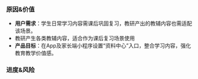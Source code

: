 
### 原因&价值  
- **用户需求**：学生日常学习内容需课后巩固复习，教研产出的教辅内容也需适配该场景。  
- 教研产生各类教辅内容，适合作为课后复习场景使用  
- **产品目标**：在App及家长端小程序设置“资料中心”入口，整合学习内容，强化教育教学价值感。  

### 进度&风险  
